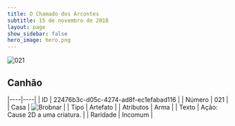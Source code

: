 ```yaml
---
title: O Chamado dos Arcontes
subtitle: 15 de novembro de 2018
layout: page
show_sidebar: false
hero_image: hero.png
---
```


![021](https://cdn.keyforgegame.com/media/card_front/pt/341_021_CRMGW6QVC5HC_pt.png)

## Canhão

|----|----|
| ID | 22476b3c-d05c-4274-ad8f-ec1efabad116 |
| Número | 021 |
| Casa | ![Brobnar](https://archonarcana.com/images/thumb/e/e0/Brobnar.png/22px-Brobnar.png "Brobnar") |
| Tipo | Artefato |
| Atributos | Arma |
| Texto | Ação: Cause 2D a uma criatura. |
| Raridade | Incomum |
